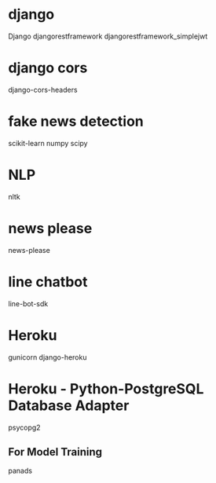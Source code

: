 # django
Django
djangorestframework
djangorestframework_simplejwt

# django cors
django-cors-headers

# fake news detection
scikit-learn
numpy
scipy

# NLP
nltk

# news please
news-please

# line chatbot
line-bot-sdk

# Heroku
gunicorn
django-heroku

# Heroku - Python-PostgreSQL Database Adapter
psycopg2

## For Model Training
panads